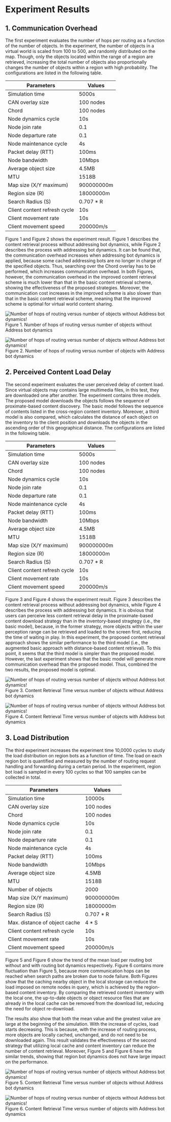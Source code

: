 # Experiment Results

## 1. Communication Overhead  
The first experiment evaluates the number of hops per routing as a function of the number of objects. In the experiment, the number of objects in a virtual world is scaled from 100 to 500, and randomly distributed on the map. Though, only the objects located within the range of a region are retrieved, increasing the total number of objects also proportionally changes the number of objects within a region with high probability. The configurations are listed in the following table.

| Parameters                     | Values    |
|--------------------------------|-----------|
| Simulation time                | 5000s     |
| CAN overlay size               | 100 nodes |
| Chord                          | 100 nodes |
| Node dynamics cycle            | 10s       |
| Node join rate                 | 0.1       |
| Node departure rate            | 0.1       |
| Node maintenance   cycle       | 4s        |
| Packet delay (RTT)             | 100ms     |
| Node bandwidth                 | 10Mbps    |
| Average object size            | 4.5MB     |
| MTU                            | 1518B     |
| Map size (X/Y maximum)		 | 900000000m|
| Region size (R)      			 | 18000000m |
| Search Radius (S)              | 0.707 * R |
| Client content   refresh cycle | 10s       |
| Client movement   rate         | 10s       |
| Client movement   speed        | 200000m/s |

Figure 1 and Figure 2 shows the experiment result. Figure 1 describes the content retrieval process without addressing bot dynamics, while Figure 2 describes the process with addressing bot dynamics. It can be found that, the communication overhead increases when addressing bot dynamics is applied, because some cached addressing bots are no longer in charge of the specified objects. Thus, searching over the Chord overlay has to be performed, which increases communication overhead. In both Figures, however, the communication overhead in the improved content retrieval scheme is much lower than that in the basic content retrieval scheme, showing the effectiveness of the proposed strategies. Moreover, the communication cost increases in the improved scheme is also slower than that in the basic content retrieval scheme, meaning that the improved scheme is optimal for virtual world content sharing.

![Number of hops of routing versus number of objects without Address bot dynamics!](https://github.com/sunniel/VirtualNetContentSharing/blob/master/Experiment%20Results/Communication%20Overhead%20without%20Churn.png)  
Figure 1. Number of hops of routing versus number of objects without Address bot dynamics

![Number of hops of routing versus number of objects without Address bot dynamics!](https://github.com/sunniel/VirtualNetContentSharing/blob/master/Experiment%20Results/Communication%20Overhead%20with%20Churn.png)  
Figure 2. Number of hops of routing versus number of objects with Address bot dynamics

## 2. Perceived Content Load Delay

The second experiment evaluates the user perceived delay of content load. Since virtual objects may contains large multimedia files, in this test, they are downloaded one after another. The experiment contains three models. The proposed model downloads the objects follows the sequence of proximate-based content discovery. The basic model follows the sequence of contents listed in the cross-region content inventory. Moreover, a third model is also compared, which calculates the distance of each object on the inventory to the client position and downloads the objects in the ascending order of this geographical distance. The configurations are listed in the following table.

| Parameters                     | Values    |
|--------------------------------|-----------|
| Simulation time                | 5000s     |
| CAN overlay size               | 100 nodes |
| Chord                          | 100 nodes |
| Node dynamics cycle            | 10s       |
| Node join rate                 | 0.1       |
| Node departure rate            | 0.1       |
| Node maintenance   cycle       | 4s        |
| Packet delay (RTT)             | 100ms     |
| Node bandwidth                 | 10Mbps    |
| Average object size            | 4.5MB     |
| MTU                            | 1518B     |
| Map size (X/Y maximum)		 | 900000000m|
| Region size (R)      			 | 18000000m |
| Search Radius (S)              | 0.707 * R |
| Client content   refresh cycle | 10s       |
| Client movement   rate         | 10s       |
| Client movement   speed        | 200000m/s |

Figure 3 and Figure 4 shows the experiment result. Figure 3 describes the content retrieval process without addressing bot dynamics, while Figure 4 describes the process with addressing bot dynamics. It is obvious that users can perceive less content retrieval delay in the proximate-based content download strategy than in the inventory-based stragtegy (i.e., the basic model), because, in  the former strategy, more objects within the user perception range can be retrieved and loaded to the screen first, reducing the time of waiting in play. In this experiment, the proposed content retrieval approach shows the similar  performance to the third model (i.e., the augmented basic approach with distance-based content retrieval). To this point, it seems that the third model is simpler than the proposed model. However, the last experiment shows that the basic model will generate more communication overhead than the proposed model. Thus, combined the two results, the proposed model is optimal.

![Number of hops of routing versus number of objects without Address bot dynamics!](https://github.com/sunniel/VirtualNetContentSharing/blob/master/Experiment%20Results/Perceived%20Content%20Retrieval%20Delay%20without%20Churn.png)  
Figure 3. Content Retrieval Time versus number of objects without Address bot dynamics

![Number of hops of routing versus number of objects without Address bot dynamics!](https://github.com/sunniel/VirtualNetContentSharing/blob/master/Experiment%20Results/Perceived%20Content%20Retrieval%20Delay%20with%20Churn.png)  
Figure 4. Content Retrieval Time versus number of objects with Address bot dynamics

## 3. Load Distribution

The third experiment increases the experiment time 10,0000 cycles to study the load distribution on region bots as a function of time. The load on each region bot is quantified and measured by the number of routing request handling and forwarding during a certain period. In the experiment, region bot load is sampled in every 100 cycles so that 100 samples can be collected in total. 

| Parameters                     | Values    |
|--------------------------------|-----------|
| Simulation time                | 10000s    |
| CAN overlay size               | 100 nodes |
| Chord                          | 100 nodes |
| Node dynamics cycle            | 10s       |
| Node join rate                 | 0.1       |
| Node departure rate            | 0.1       |
| Node maintenance   cycle       | 4s        |
| Packet delay (RTT)             | 100ms     |
| Node bandwidth                 | 10Mbps    |
| Average object size            | 4.5MB     |
| MTU                            | 1518B     |
| Number of objects              | 2000      |
| Map size (X/Y maximum)		 | 900000000m|
| Region size (R)      			 | 18000000m |
| Search Radius (S)              | 0.707 * R |
| Max. distance of object cache	 | 4 * S 	 |
| Client content   refresh cycle | 10s       |
| Client movement   rate         | 10s       |
| Client movement   speed        | 200000m/s |

Figure 5 and Figure 6 show the trend of the mean load per routing bot without and with routing bot dynamics respectively. Figure 6 contains more fluctuation than Figure 5, because more communication hops can be reached when search paths are broken due to node failure. Both Figures show that the caching nearby object in the local storage can reduce the load imposed on remote nodes in query, which is achieved by the region-based content inventory. By comparing the retrieved content inventory with the local one, the up-to-date objects or object resource files that are already in the local cache can be removed from the download list, reducing the need for object re-download.

The results also show that both the mean value and the greatest value are large at the beginning of the simulation. With the increase of cycles, load starts decreasing. This is because, with the increase of routing process, more objects are locally cached, unchanged, and do not need to be downloaded again. This result validates the effectiveness of the second strategy that utilizing local cache and content inventory can reduce the number of content retrieval. Moreover, Figure 5 and Figure 6 have the similar trends, showing that region bot dynamics does not have large impact on the performance.

![Number of hops of routing versus number of objects without Address bot dynamics!](https://github.com/sunniel/VirtualNetContentSharing/blob/master/Experiment%20Results/Load%20Distribution%20without%20Churn.png)  
Figure 5. Content Retrieval Time versus number of objects without Address bot dynamics

![Number of hops of routing versus number of objects without Address bot dynamics!](https://github.com/sunniel/VirtualNetContentSharing/blob/master/Experiment%20Results/Load%20Distribution%20with%20Churn.png)  
Figure 6. Content Retrieval Time versus number of objects with Address bot dynamics